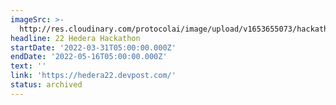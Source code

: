 ```yaml
---
imageSrc: >-
  http://res.cloudinary.com/protocolai/image/upload/v1653655073/hackathons/hedera_banner_o1rtkt.png
headline: 22 Hedera Hackathon
startDate: '2022-03-31T05:00:00.000Z'
endDate: '2022-05-16T05:00:00.000Z'
text: ''
link: 'https://hedera22.devpost.com/'
status: archived
---
```


